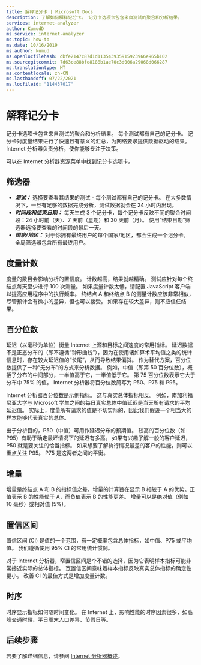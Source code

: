 ```yaml
---
title: 解释记分卡 | Microsoft Docs
description: 了解如何解释记分卡。 记分卡选项卡包含来自测试的聚合和分析结果。
services: internet-analyzer
author: KumudD
ms.service: internet-analyzer
ms.topic: how-to
ms.date: 10/16/2019
ms.author: kumud
ms.openlocfilehash: dbfe2147c87d1d113543935915923966e965b102
ms.sourcegitcommit: 7d63ce88bfe8188b1ae70c3d006a29068d066287
ms.translationtype: HT
ms.contentlocale: zh-CN
ms.lasthandoff: 07/22/2021
ms.locfileid: "114437017"
---
```

# <a name="interpreting-your-scorecard"></a>解释记分卡

记分卡选项卡包含来自测试的聚合和分析结果。 每个测试都有自己的记分卡。 记分卡对度量结果进行了快速且有意义的汇总，为网络要求提供数据驱动的结果。 Internet 分析器负责分析，使你能够专注于决策。

可以在 Internet 分析器资源菜单中找到记分卡选项卡。 


## <a name="filters"></a>筛选器

* ***测试：*** 选择要查看其结果的测试 - 每个测试都有自己的记分卡。 在大多数情况下，一旦有足够的数据完成分析，测试数据就会在 24 小时内出现。 
* ***时间段和结束日期：*** 每天生成 3 个记分卡，每个记分卡反映不同的聚合时间段：24 小时前（天）、7 天前（星期）和 30 天前（月）。 使用“结束日期”筛选器选择要查看的时间段的最后一天。 
* ***国家/地区：*** 对于你拥有最终用户的每个国家/地区，都会生成一个记分卡。 全局筛选器包含所有最终用户。

## <a name="measurement-count"></a>度量计数

度量的数目会影响分析的置信度。 计数越高，结果就越精确。 测试应针对每个终结点每天至少进行 100 次测量。 如果度量计数太低，请配置 JavaScript 客户端以提高应用程序中的执行频率。 终结点 A 和终结点 B 的测量计数应该非常相似，尽管预计会有微小的差异，但也可以接受。 如果存在较大差异，则不应信任结果。

## <a name="percentiles"></a>百分位数

延迟（以毫秒为单位）衡量 Internet 上源和目标之间速度的常用指标。 延迟数据不是正态分布的（即不遵循“钟形曲线”），因为在使用诸如算术平均值之类的统计信息时，存在较大延迟值的“长尾”，从而导致结果偏斜。 作为替代方案，百分位数提供了一种“无分布”的方式来分析数据。 例如，中值（即第 50 百分位数），概括了分布的中间部分，一半值高于它，一半值低于它。 第 75 百分位数表示它大于分布中 75% 的值。 Internet 分析器将百分位数简写为 P50、P75 和 P95。

Internet 分析器百分位数是示例指标。 这与真实总体指标相反。 例如，南加利福尼亚大学与 Microsoft 学生之间的每日真实总体中值延迟是当天所有请求的平均延迟值。 实际上，度量所有请求的值是不切实际的，因此我们假设一个相当大的样本能够代表真实的总体。

出于分析目的，P50（中值）可用作延迟分布的预期值。 较高的百分位数（如 P95）有助于确定最坏情况下的延迟有多高。 如果有兴趣了解一般的客户延迟，P50 就是要关注的恰当指标。 如果想要了解执行情况最差的客户的性能，则可以重点关注 P95。 P75 是这两者之间的平衡。


## <a name="deltas"></a>增量

增量是终结点 A 和 B 的指标值之差。增量的计算旨在显示 B 相较于 A 的优势。正值表示 B 的性能优于 A，而负值表示 B 的性能更差。 增量可以是绝对值（例如 10 毫秒）或相对值 (5%)。

## <a name="confidence-interval"></a>置信区间 

置信区间 (CI) 是值的一个范围，有一定概率包含总体指标，如中值、P75 或平均值。 我们遵循使用 95% CI 的常用统计惯例。

对于 Internet 分析器，窄置信区间是个不错的选择，因为它表明样本指标可能非常接近实际的总体指标。 宽置信区间意味着样本指标反映真实总体指标的确定性更小。 改善 CI 的最佳方式是增加度量计数。

## <a name="time-series"></a>时序 

时序显示指标如何随时间变化。 在 Internet 上，影响性能的时序因素很多，如高峰交通时段、平日周末人口差异、节假日等。


## <a name="next-steps"></a>后续步骤

若要了解详细信息，请参阅 [Internet 分析器概述](internet-analyzer-overview.md)。
